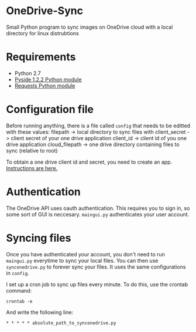 # OneDrive-Sync
Small Python program to sync images on OneDrive cloud with a local directory for linux distrubtions

# Requirements
* Python 2.7
* [Pyside 1.2.2 Python module](https://pypi.python.org/pypi/PySide) 
* [Requests Python module](http://www.python-requests.org/en/latest/) 

# Configuration file
Before running anything, there is a file called `config` that needs to be editted with these values:
	filepath -> local directory to sync files with
	client_secret -> client secret of your one drive application
	client_id -> client id of you one drive application
	cloud_filepath -> one drive directory containing files to sync (relative to root)

To obtain a one drive client id and secret, you need to create an app. [Instructions are here.](https://dev.onedrive.com/) 

# Authentication
The OneDrive API uses oauth authentication. This requires you to sign in, so some sort of GUI is neccesary. `maingui.py` authenticates your user account. 

# Syncing files
Once you have authenticated your account, you don't need to run `maingui.py` everytime to sync your local files. You can then use `synconedrive.py` to forever sync your files. It uses the same configurations in `config`.

I set up a cron job to sync up files every minute. To do this, use the crontab command:

`crontab -e`

And write the following line:

`* * * * * absolute_path_to_synconedrive.py`
